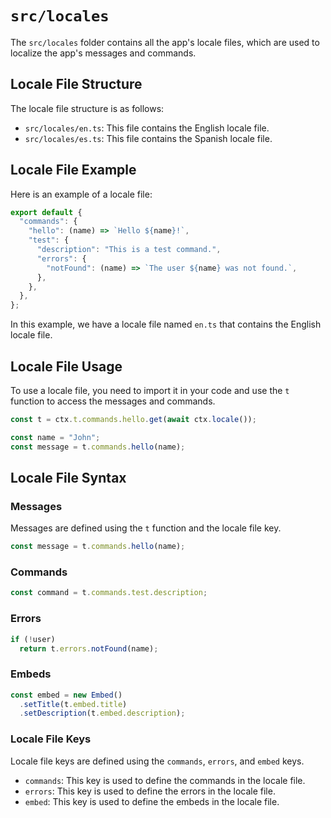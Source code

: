 # `src/locales`

The `src/locales` folder contains all the app's locale files, which are used to localize the app's messages and commands.

## Locale File Structure

The locale file structure is as follows:

- `src/locales/en.ts`: This file contains the English locale file.
- `src/locales/es.ts`: This file contains the Spanish locale file.

## Locale File Example

Here is an example of a locale file:

```ts
export default {
  "commands": {
    "hello": (name) => `Hello ${name}!`,
    "test": {
      "description": "This is a test command.",
      "errors": {
        "notFound": (name) => `The user ${name} was not found.`,
      },
    },
  },
};
```

In this example, we have a locale file named `en.ts` that contains the English locale file.

## Locale File Usage

To use a locale file, you need to import it in your code and use the `t` function to access the messages and commands.

```ts
const t = ctx.t.commands.hello.get(await ctx.locale());

const name = "John";
const message = t.commands.hello(name);
```

## Locale File Syntax

### Messages

Messages are defined using the `t` function and the locale file key.

```ts
const message = t.commands.hello(name);
```

### Commands

```ts
const command = t.commands.test.description;
```

### Errors

```ts
if (!user)
  return t.errors.notFound(name);
```

### Embeds

```ts
const embed = new Embed()
  .setTitle(t.embed.title)
  .setDescription(t.embed.description);
```

### Locale File Keys

Locale file keys are defined using the `commands`, `errors`, and `embed` keys.

- `commands`: This key is used to define the commands in the locale file.
- `errors`: This key is used to define the errors in the locale file.
- `embed`: This key is used to define the embeds in the locale file.
